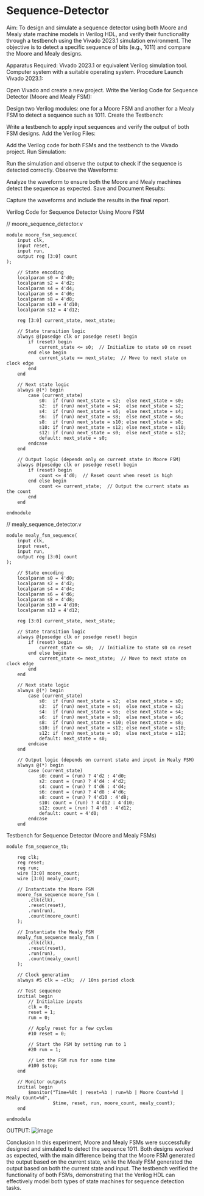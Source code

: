 # Sequence-Detector
Aim:
To design and simulate a sequence detector using both Moore and Mealy state machine models in Verilog HDL, and verify their functionality through a testbench using the Vivado 2023.1 simulation environment. The objective is to detect a specific sequence of bits (e.g., 1011) and compare the Moore and Mealy designs.

Apparatus Required:
Vivado 2023.1 or equivalent Verilog simulation tool.
Computer system with a suitable operating system.
Procedure
Launch Vivado 2023.1:

Open Vivado and create a new project.
Write the Verilog Code for Sequence Detector (Moore and Mealy FSM):

Design two Verilog modules: one for a Moore FSM and another for a Mealy FSM to detect a sequence such as 1011.
Create the Testbench:

Write a testbench to apply input sequences and verify the output of both FSM designs.
Add the Verilog Files:

Add the Verilog code for both FSMs and the testbench to the Vivado project.
Run Simulation:

Run the simulation and observe the output to check if the sequence is detected correctly.
Observe the Waveforms:

Analyze the waveform to ensure both the Moore and Mealy machines detect the sequence as expected.
Save and Document Results:

Capture the waveforms and include the results in the final report.

Verilog Code for Sequence Detector Using Moore FSM

// moore_sequence_detector.v
```
module moore_fsm_sequence(
    input clk,
    input reset,
    input run,
    output reg [3:0] count
);

    // State encoding
    localparam s0 = 4'd0;
    localparam s2 = 4'd2;
    localparam s4 = 4'd4;
    localparam s6 = 4'd6;
    localparam s8 = 4'd8;
    localparam s10 = 4'd10;
    localparam s12 = 4'd12;

    reg [3:0] current_state, next_state;

    // State transition logic
    always @(posedge clk or posedge reset) begin
        if (reset) begin
            current_state <= s0;  // Initialize to state s0 on reset
        end else begin
            current_state <= next_state;  // Move to next state on clock edge
        end
    end

    // Next state logic
    always @(*) begin
        case (current_state)
            s0:  if (run) next_state = s2;  else next_state = s0;
            s2:  if (run) next_state = s4;  else next_state = s2;
            s4:  if (run) next_state = s6;  else next_state = s4;
            s6:  if (run) next_state = s8;  else next_state = s6;
            s8:  if (run) next_state = s10; else next_state = s8;
            s10: if (run) next_state = s12; else next_state = s10;
            s12: if (run) next_state = s0;  else next_state = s12;
            default: next_state = s0;
        endcase
    end

    // Output logic (depends only on current state in Moore FSM)
    always @(posedge clk or posedge reset) begin
        if (reset) begin
            count <= 4'd0;  // Reset count when reset is high
        end else begin
            count <= current_state;  // Output the current state as the count
        end
    end

endmodule
```
// mealy_sequence_detector.v
```
module mealy_fsm_sequence(
    input clk,
    input reset,
    input run,
    output reg [3:0] count
);

    // State encoding
    localparam s0 = 4'd0;
    localparam s2 = 4'd2;
    localparam s4 = 4'd4;
    localparam s6 = 4'd6;
    localparam s8 = 4'd8;
    localparam s10 = 4'd10;
    localparam s12 = 4'd12;

    reg [3:0] current_state, next_state;

    // State transition logic
    always @(posedge clk or posedge reset) begin
        if (reset) begin
            current_state <= s0;  // Initialize to state s0 on reset
        end else begin
            current_state <= next_state;  // Move to next state on clock edge
        end
    end

    // Next state logic
    always @(*) begin
        case (current_state)
            s0:  if (run) next_state = s2;  else next_state = s0;
            s2:  if (run) next_state = s4;  else next_state = s2;
            s4:  if (run) next_state = s6;  else next_state = s4;
            s6:  if (run) next_state = s8;  else next_state = s6;
            s8:  if (run) next_state = s10; else next_state = s8;
            s10: if (run) next_state = s12; else next_state = s10;
            s12: if (run) next_state = s0;  else next_state = s12;
            default: next_state = s0;
        endcase
    end

    // Output logic (depends on current state and input in Mealy FSM)
    always @(*) begin
        case (current_state)
            s0: count = (run) ? 4'd2 : 4'd0;
            s2: count = (run) ? 4'd4 : 4'd2;
            s4: count = (run) ? 4'd6 : 4'd4;
            s6: count = (run) ? 4'd8 : 4'd6;
            s8: count = (run) ? 4'd10 : 4'd8;
            s10: count = (run) ? 4'd12 : 4'd10;
            s12: count = (run) ? 4'd0 : 4'd12;
            default: count = 4'd0;
        endcase
    end
```

Testbench for Sequence Detector (Moore and Mealy FSMs)
```
module fsm_sequence_tb;

    reg clk;
    reg reset;
    reg run;
    wire [3:0] moore_count;
    wire [3:0] mealy_count;

    // Instantiate the Moore FSM
    moore_fsm_sequence moore_fsm (
        .clk(clk),
        .reset(reset),
        .run(run),
        .count(moore_count)
    );

    // Instantiate the Mealy FSM
    mealy_fsm_sequence mealy_fsm (
        .clk(clk),
        .reset(reset),
        .run(run),
        .count(mealy_count)
    );

    // Clock generation
    always #5 clk = ~clk;  // 10ns period clock

    // Test sequence
    initial begin
        // Initialize inputs
        clk = 0;
        reset = 1;
        run = 0;

        // Apply reset for a few cycles
        #10 reset = 0;

        // Start the FSM by setting run to 1
        #20 run = 1;

        // Let the FSM run for some time
        #100 $stop;
    end

    // Monitor outputs
    initial begin
        $monitor("Time=%0t | reset=%b | run=%b | Moore Count=%d | Mealy Count=%d",
                 $time, reset, run, moore_count, mealy_count);
    end

endmodule
```
OUTPUT:
![image](https://github.com/user-attachments/assets/c10f6c08-3e0e-4232-bae3-3ad01f482a98)



Conclusion
In this experiment, Moore and Mealy FSMs were successfully designed and simulated to detect the sequence 1011. Both designs worked as expected, with the main difference being that the Moore FSM generated the output based on the current state, while the Mealy FSM generated the output based on both the current state and input. The testbench verified the functionality of both FSMs, demonstrating that the Verilog HDL can effectively model both types of state machines for sequence detection tasks.
